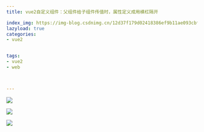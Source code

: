 ```yaml
---
title: vue2自定义组件：父组件给子组件传值时，属性定义成用横杠隔开

index_img: https://img-blog.csdnimg.cn/12d37f179d02418386ef9b11ae093cbf.png
lazyload: true
categories:
- vue2


tags:
- vue2
- web



---
```






![](https://img-blog.csdnimg.cn/12d37f179d02418386ef9b11ae093cbf.png)


![](https://img-blog.csdnimg.cn/832384a07d0446728055c23eed5ea9ce.png)

![](https://img-blog.csdnimg.cn/4ed31719c1b44ed790961168cb1f5da4.png)
